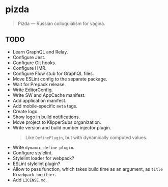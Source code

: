 # pizda

 >  Pizda — Russian colloquialism for vagina.

## TODO

 *  Learn GraphQL and Relay.
 *  Configure Jest.
 *  Configure Git hooks.
 *  Configure HMR.
 *  Configure Flow stub for GraphQL files.
 *  Move ESLint config to the separate package.
 *  Wait for Prepack release.
 *  Write EditorConfig.
 *  Write SW and AppCache manifest.
 *  Add application manifest.
 *  Add mobile-specific `meta` tags.
 *  Create logo.
 *  Show logo in build notifications.
 *  Move project to KlipperSubs organization.
 *  Write version and build number injector plugin.
     >  Like `DefinePlugin`, but with dynamically computed values.
 *  Write `dynamic-define-plugin`.
 *  Configure stylelint.
 *  Stylelint loader for webpack?
 *  ESLint stylelint plugin?
 *  Allow to pass function, which takes build time as an argument,
    as `title` to `webpack-notifier`.
 *  Add `LICENSE.md`.
